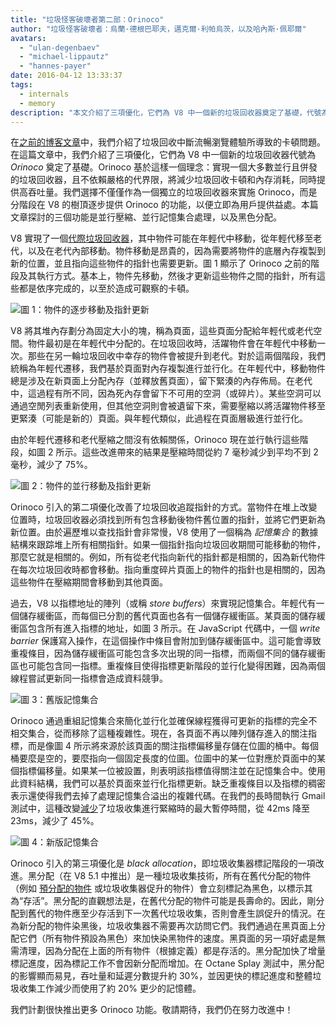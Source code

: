 ```yaml
---
title: "垃圾怪客破壞者第二部：Orinoco"
author: "垃圾怪客破壞者：烏蘭·德根巴耶夫，邁克爾·利帕烏茨，以及哈內斯·佩耶爾"
avatars:
  - "ulan-degenbaev"
  - "michael-lippautz"
  - "hannes-payer"
date: 2016-04-12 13:33:37
tags:
  - internals
  - memory
description: "本文介紹了三項優化，它們為 V8 中一個新的垃圾回收器奠定了基礎，代號為 Orinoco。"
---
```

在[之前的博客文章](/blog/jank-busters)中，我們介紹了垃圾回收中斷流暢瀏覽體驗所導致的卡頓問題。在這篇文章中，我們介紹了三項優化，它們為 V8 中一個新的垃圾回收器代號為 _Orinoco_ 奠定了基礎。Orinoco 基於這樣一個理念：實現一個大多數並行且併發的垃圾回收器，且不依賴嚴格的代界限，將減少垃圾回收卡頓和內存消耗，同時提供高吞吐量。我們選擇不僅僅作為一個獨立的垃圾回收器來實施 Orinoco，而是分階段在 V8 的樹頂逐步提供 Orinoco 的功能，以便立即為用戶提供益處。本篇文章探討的三個功能是並行壓縮、並行記憶集合處理，以及黑色分配。

<!--truncate-->
V8 實現了一個[代際垃圾回收器](https://en.wikipedia.org/wiki/Garbage_collection_(computer_science)#Generational)，其中物件可能在年輕代中移動，從年輕代移至老代，以及在老代內部移動。物件移動是昂貴的，因為需要將物件的底層內存複製到新的位置，並且指向這些物件的指針也需要更新。圖 1 顯示了 Orinoco 之前的階段及其執行方式。基本上，物件先移動，然後才更新這些物件之間的指針，所有這些都是依序完成的，以至於造成可觀察的卡頓。

![圖 1：物件的逐步移動及指針更新](/_img/orinoco/sequential.png)

V8 將其堆內存劃分為固定大小的塊，稱為頁面，這些頁面分配給年輕代或老代空間。物件最初是在年輕代中分配的。在垃圾回收時，活躍物件會在年輕代中移動一次。那些在另一輪垃圾回收中幸存的物件會被提升到老代。對於這兩個階段，我們統稱為年輕代遷移，我們基於頁面對內存複製進行並行化。在年輕代中，移動物件總是涉及在新頁面上分配內存（並釋放舊頁面），留下緊湊的內存佈局。在老代中，這過程有所不同，因為死內存會留下不可用的空洞（或碎片）。某些空洞可以通過空閒列表重新使用，但其他空洞則會被遺留下來，需要壓縮以將活躍物件移至更緊湊（可能是新的）頁面。與年輕代類似，此過程在頁面層級進行並行化。

由於年輕代遷移和老代壓縮之間沒有依賴關係，Orinoco 現在並行執行這些階段，如圖 2 所示。這些改進帶來的結果是壓縮時間從約 7 毫秒減少到平均不到 2 毫秒，減少了 75%。

![圖 2：物件的並行移動及指針更新](/_img/orinoco/parallel.png)

Orinoco 引入的第二項優化改善了垃圾回收追蹤指針的方式。當物件在堆上改變位置時，垃圾回收器必須找到所有包含移動後物件舊位置的指針，並將它們更新為新位置。由於遍歷堆以查找指針會非常慢，V8 使用了一個稱為 _記憶集合_ 的數據結構來跟踪堆上所有相關指針。如果一個指針指向垃圾回收期間可能移動的物件，那麼它就是相關的。例如，所有從老代指向新代的指針都是相關的，因為新代物件在每次垃圾回收時都會移動。指向重度碎片頁面上的物件的指針也是相關的，因為這些物件在壓縮期間會移動到其他頁面。

過去，V8 以指標地址的陣列（或稱 _store buffers_）來實現記憶集合。年輕代有一個儲存緩衝區，而每個已分割的舊代頁面也各有一個儲存緩衝區。某頁面的儲存緩衝區包含所有進入指標的地址，如圖 3 所示。在 JavaScript 代碼中，一個 _write barrier_ 保護寫入操作，在這個操作中條目會附加到儲存緩衝區中。這可能會導致重複條目，因為儲存緩衝區可能包含多次出現的同一指標，而兩個不同的儲存緩衝區也可能包含同一指標。重複條目使得指標更新階段的並行化變得困難，因為兩個線程嘗試更新同一指標會造成資料競爭。

![圖 3：舊版記憶集合](/_img/orinoco/old-remembered-set.png)

Orinoco 通過重組記憶集合來簡化並行化並確保線程獲得可更新的指標的完全不相交集合，從而移除了這種複雜性。現在，各頁面不再以陣列儲存進入的關注指標，而是像圖 4 所示將來源於該頁面的關注指標偏移量存儲在位圖的桶中。每個桶要麼是空的，要麼指向一個固定長度的位圖。位圖中的某一位對應於頁面中的某個指標偏移量。如果某一位被設置，則表明該指標值得關注並在記憶集合中。使用此資料結構，我們可以基於頁面來並行化指標更新。缺乏重複條目以及指標的稠密表示還使得我們去掉了處理記憶集合溢出的複雜代碼。在我們的長時間執行 Gmail 測試中，這種改變[減少](https://drive.google.com/file/d/0BxRQ51WfVicyMk9nYUk5YVY1VjQ/view)了垃圾收集進行緊縮時的最大暫停時間，從 42ms 降至 23ms，減少了 45%。

![圖 4：新版記憶集合](/_img/orinoco/new-remembered-set.png)

Orinoco 引入的第三項優化是 _black allocation_，即垃圾收集器標記階段的一項改進。黑分配（在 V8 5.1 中推出）是一種垃圾收集技術，所有在舊代分配的物件（例如 [預分配的物件](http://research.google.com/pubs/pub43823.html) 或垃圾收集器促升的物件）會立刻標記為黑色，以標示其為“存活”。黑分配的直觀想法是，在舊代分配的物件可能是長壽命的。因此，剛分配到舊代的物件應至少存活到下一次舊代垃圾收集，否則會產生誤促升的情況。在為新分配的物件染黑後，垃圾收集器不需要再次訪問它們。我們通過在黑頁面上分配它們（所有物件預設為黑色）來加快染黑物件的速度。黑頁面的另一項好處是無需清理，因為分配在上面的所有物件（根據定義）都是存活的。黑分配加快了增量標記進度，因為標記工作不會因新分配而增加。在 Octane Splay 測試中，黑分配的影響顯而易見，吞吐量和延遲分數提升約 30%，並因更快的標記進度和整體垃圾收集工作減少而使用了約 20% 更少的記憶體。

我們計劃很快推出更多 Orinoco 功能。敬請期待，我們仍在努力改進中！
